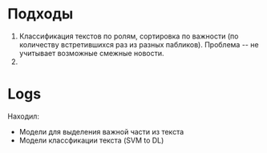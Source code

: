 # Подходы

1. Классификация текстов по ролям, сортировка по важности (по количеству встретившихся раз из разных пабликов). Проблема -- не учитывает возможные смежные новости.
2. 

# Logs

Находил:

* Модели для выделения важной части из текста
* Модели классфикации текста (SVM to DL)
